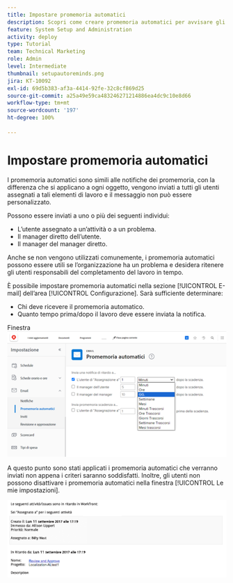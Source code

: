 ```yaml
---
title: Impostare promemoria automatici
description: Scopri come creare promemoria automatici per avvisare gli utenti che le date di completamento pianificate per l’assegnazione del lavoro si stanno avvicinando o sono state superate.
feature: System Setup and Administration
activity: deploy
type: Tutorial
team: Technical Marketing
role: Admin
level: Intermediate
thumbnail: setupautoreminds.png
jira: KT-10092
exl-id: 69d5b383-af3a-4414-92fe-32c8cf869d25
source-git-commit: a25a49e59ca483246271214886ea4dc9c10e8d66
workflow-type: tm+mt
source-wordcount: '197'
ht-degree: 100%

---
```


<!---
this has the same content as the system administrator notification setup and mangement section of the email and inapp notificiations learning path
--->

# Impostare promemoria automatici

I promemoria automatici sono simili alle notifiche dei promemoria, con la differenza che si applicano a ogni oggetto, vengono inviati a tutti gli utenti assegnati a tali elementi di lavoro e il messaggio non può essere personalizzato.

Possono essere inviati a uno o più dei seguenti individui:

* L’utente assegnato a un’attività o a un problema.
* Il manager diretto dell’utente.
* Il manager del manager diretto.

Anche se non vengono utilizzati comunemente, i promemoria automatici possono essere utili se l’organizzazione ha un problema e desidera ritenere gli utenti responsabili del completamento del lavoro in tempo.

È possibile impostare promemoria automatici nella sezione [!UICONTROL E-mail] dell’area [!UICONTROL  Configurazione]. Sarà sufficiente determinare:

* Chi deve ricevere il promemoria automatico.
* Quanto tempo prima/dopo il lavoro deve essere inviata la notifica.

Finestra ![[!UICONTROL Promemoria automatici] in [!UICONTROL Configurazione]](assets/admin-fund-automatic-reminders-1.png)

A questo punto sono stati applicati i promemoria automatici che verranno inviati non appena i criteri saranno soddisfatti. Inoltre, gli utenti non possono disattivare i promemoria automatici nella finestra [!UICONTROL Le mie impostazioni].

![[!UICONTROL Promemoria automatico] messaggio e-mail](assets/admin-fund-automatic-reminders-2.png)
